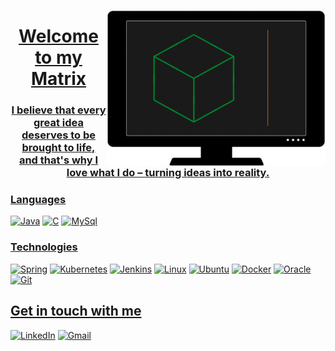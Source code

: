 <a href="#"><img align="right" alt="My github intro" height=250 width=350 src="./images/animation.gif" /></a>

<h1 align="center" style="text-decoration: none;"><a href="#">Welcome to my Matrix</a></h1>
<h3 align="center";"><a href="#">I believe that every great idea deserves to be brought to life,</br> and that's why I love what I do – turning ideas into reality.</a></br>


### <a href="#"><ins>Languages</ins></a>
[![Java](https://img.shields.io/badge/Java-ED8B00?&logo=openjdk&logoColor=white)](https://www.java.com/)
[![C](https://img.shields.io/badge/C-00599C?&logo=c&logoColor=white)](https://en.wikipedia.org/wiki/C_(programming_language))
[![MySql](https://img.shields.io/badge/MySQL-005C84?&logo=mysql&logoColor=white)](https://www.mysql.com/)

### <a href="#"><ins>Technologies</ins></a>
[![Spring](https://img.shields.io/badge/Spring-6DB33F?&logo=spring&logoColor=white)](https://spring.io/)
[![Kubernetes](https://img.shields.io/badge/Kubernetes-326ce5?ge&logo=kubernetes&logoColor=white)](https://kubernetes.io/)
[![Jenkins](https://img.shields.io/badge/Jenkins-D24939?&logo=Jenkins&logoColor=white)](https://www.jenkins.io/)
[![Linux](https://img.shields.io/badge/Linux-FCC624?&logo=linux&logoColor=black)](https://www.linux.org/)
[![Ubuntu](https://img.shields.io/badge/Ubuntu-E95420?&logo=ubuntu&logoColor=white)](https://ubuntu.com/)
[![Docker](https://img.shields.io/badge/docker-%230db7ed?&logo=docker&logoColor=white)](https://www.docker.com/)
[![Oracle](https://img.shields.io/badge/Oracle-F80000?&logo=Oracle&logoColor=white)](https://www.oracle.com/)
[![Git](https://img.shields.io/badge/GIT-E44C30?&logo=git&logoColor=white)](https://git-scm.com/)
                                                                                                   
## <a href="#">Get in touch with me</a>
[![LinkedIn](https://img.shields.io/badge/LinkedIn-0077B5?style=for-the-badge&logo=linkedin&logoColor=white)](https://www.linkedin.com/in/danielbrod/)
[![Gmail](https://img.shields.io/badge/Email-D14836?style=for-the-badge&logo=gmail&logoColor=white)](mailto:daniel.brodsky@dynamicyield.com)
<img src="https://komarev.com/ghpvc/?username=danielbrodi&color=0ca4a5" alt="" height="0">
